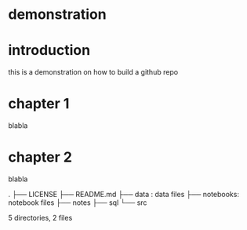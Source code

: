 demonstration
===
# introduction
this is a demonstration on how to build a github repo


# chapter 1
blabla

# chapter 2
blabla

.
├── LICENSE
├── README.md
├── data : data files
├── notebooks: notebook files
├── notes
├── sql
└── src

5 directories, 2 files
